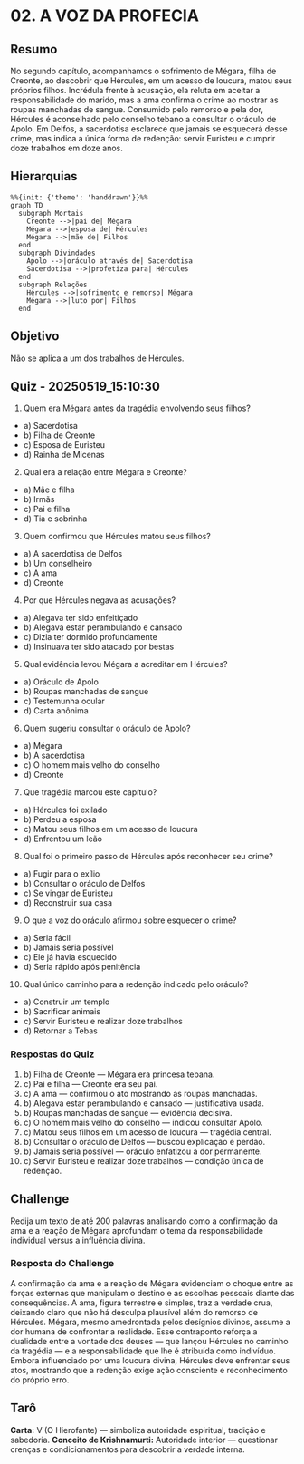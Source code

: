 # 02. A VOZ DA PROFECIA

## Resumo
No segundo capítulo, acompanhamos o sofrimento de Mégara, filha de Creonte, ao descobrir que Hércules, em um acesso de loucura, matou seus próprios filhos. Incrédula frente à acusação, ela reluta em aceitar a responsabilidade do marido, mas a ama confirma o crime ao mostrar as roupas manchadas de sangue. Consumido pelo remorso e pela dor, Hércules é aconselhado pelo conselho tebano a consultar o oráculo de Apolo. Em Delfos, a sacerdotisa esclarece que jamais se esquecerá desse crime, mas indica a única forma de redenção: servir Euristeu e cumprir doze trabalhos em doze anos.

## Hierarquias
```mermaid
%%{init: {'theme': 'handdrawn'}}%%
graph TD
  subgraph Mortais
    Creonte -->|pai de| Mégara
    Mégara -->|esposa de| Hércules
    Mégara -->|mãe de| Filhos
  end
  subgraph Divindades
    Apolo -->|oráculo através de| Sacerdotisa
    Sacerdotisa -->|profetiza para| Hércules
  end
  subgraph Relações
    Hércules -->|sofrimento e remorso| Mégara
    Mégara -->|luto por| Filhos
  end
``` 

## Objetivo
Não se aplica a um dos trabalhos de Hércules.

## Quiz - 20250519_15:10:30
1. Quem era Mégara antes da tragédia envolvendo seus filhos?
- a) Sacerdotisa
- b) Filha de Creonte
- c) Esposa de Euristeu
- d) Rainha de Micenas

2. Qual era a relação entre Mégara e Creonte?
- a) Mãe e filha
- b) Irmãs
- c) Pai e filha
- d) Tia e sobrinha

3. Quem confirmou que Hércules matou seus filhos?
- a) A sacerdotisa de Delfos
- b) Um conselheiro
- c) A ama
- d) Creonte

4. Por que Hércules negava as acusações?
- a) Alegava ter sido enfeitiçado
- b) Alegava estar perambulando e cansado
- c) Dizia ter dormido profundamente
- d) Insinuava ter sido atacado por bestas

5. Qual evidência levou Mégara a acreditar em Hércules?
- a) Oráculo de Apolo
- b) Roupas manchadas de sangue
- c) Testemunha ocular
- d) Carta anônima

6. Quem sugeriu consultar o oráculo de Apolo?
- a) Mégara
- b) A sacerdotisa
- c) O homem mais velho do conselho
- d) Creonte

7. Que tragédia marcou este capítulo?
- a) Hércules foi exilado
- b) Perdeu a esposa
- c) Matou seus filhos em um acesso de loucura
- d) Enfrentou um leão

8. Qual foi o primeiro passo de Hércules após reconhecer seu crime?
- a) Fugir para o exílio
- b) Consultar o oráculo de Delfos
- c) Se vingar de Euristeu
- d) Reconstruir sua casa

9. O que a voz do oráculo afirmou sobre esquecer o crime?
- a) Seria fácil
- b) Jamais seria possível
- c) Ele já havia esquecido
- d) Seria rápido após penitência

10. Qual único caminho para a redenção indicado pelo oráculo?
- a) Construir um templo
- b) Sacrificar animais
- c) Servir Euristeu e realizar doze trabalhos
- d) Retornar a Tebas

### Respostas do Quiz
1. b) Filha de Creonte — Mégara era princesa tebana.
2. c) Pai e filha — Creonte era seu pai.
3. c) A ama — confirmou o ato mostrando as roupas manchadas.
4. b) Alegava estar perambulando e cansado — justificativa usada.
5. b) Roupas manchadas de sangue — evidência decisiva.
6. c) O homem mais velho do conselho — indicou consultar Apolo.
7. c) Matou seus filhos em um acesso de loucura — tragédia central.
8. b) Consultar o oráculo de Delfos — buscou explicação e perdão.
9. b) Jamais seria possível — oráculo enfatizou a dor permanente.
10. c) Servir Euristeu e realizar doze trabalhos — condição única de redenção.

## Challenge
Redija um texto de até 200 palavras analisando como a confirmação da ama e a reação de Mégara aprofundam o tema da responsabilidade individual versus a influência divina.

### Resposta do Challenge
A confirmação da ama e a reação de Mégara evidenciam o choque entre as forças externas que manipulam o destino e as escolhas pessoais diante das consequências. A ama, figura terrestre e simples, traz a verdade crua, deixando claro que não há desculpa plausível além do remorso de Hércules. Mégara, mesmo amedrontada pelos desígnios divinos, assume a dor humana de confrontar a realidade. Esse contraponto reforça a dualidade entre a vontade dos deuses — que lançou Hércules no caminho da tragédia — e a responsabilidade que lhe é atribuída como indivíduo. Embora influenciado por uma loucura divina, Hércules deve enfrentar seus atos, mostrando que a redenção exige ação consciente e reconhecimento do próprio erro.

## Tarô
**Carta:** V (O Hierofante) — simboliza autoridade espiritual, tradição e sabedoria.
**Conceito de Krishnamurti:** Autoridade interior — questionar crenças e condicionamentos para descobrir a verdade interna.